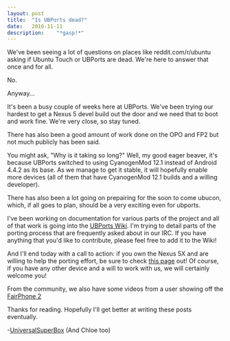 ```yaml
---
layout: post
title:  "Is UBPorts dead?"
date:   2016-11-11
description:	"*gasp!*"
---
```



We've been seeing a lot of questions on places like reddit.com/r/ubuntu asking if Ubuntu Touch or UBPorts are dead. We're here to answer that once and for all.

No.

Anyway...

It's been a busy couple of weeks here at UBPorts. We've been trying our hardest to get a Nexus 5 devel build out the door and we need that to boot and work fine. We're very close, so stay tuned.

There has also been a good amount of work done on the OPO and FP2 but not much publicly has been said.

You might ask, "Why is it taking so long?" Well, my good eager beaver, it's because UBPorts switched to using CyanogenMod 12.1 instead of Android 4.4.2 as its base. As we manage to get it stable, it will hopefully enable more devices (all of them that have CyanogenMod 12.1 builds and a willing developer).

There has also been a lot going on prepairing for the soon to come ubucon, which, if all goes to plan, should be a very exciting even for ubports.

I've been working on documentation for various parts of the project and all of that work is going into the [UBPorts Wiki](https://wiki.ubports.com). I'm trying to detail parts of the porting process that are frequently asked about in our IRC. If you have anything that you'd like to contribute, please feel free to add it to the Wiki!

And I'll end today with a call to action: if you own the Nexus 5X and are willing to help the porting effort, be sure to check [this page](https://wiki.ubports.com/wiki/Nexus-5X-Developer-Information) out! Of course, if you have any other device and a will to work with us, we will certainly welcome you!

From the community, we also have some videos from a user showing off the [FairPhone 2](https://www.youtube.com/channel/UCf7MNr0xlN6g36HNiXrvLmw)

Thanks for reading. Hopefully I'll get better at writing these posts eventually.

-[UniversalSuperBox](https://github.com/UniversalSuperBox)
(And Chloe too)

